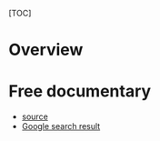[TOC]

# Overview

# Free documentary
- [source](http://www.educatorstechnology.com/2011/07/best-free-documentary-websites.html)
- [Google search result](https://www.google.com.vn/search?q=best+source+to+download+documentary&ie=utf-8&oe=utf-8&aq=t&gws_rd=ssl)
